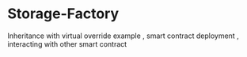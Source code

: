 # Storage-Factory


Inheritance with virtual override example , smart contract deployment , interacting with other smart contract
